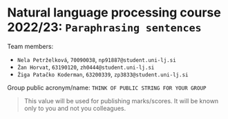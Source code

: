 # Natural language processing course 2022/23: `Paraphrasing sentences`

Team members:
 * `Nela Petrželková`, `70090038`, `np91887@student.uni-lj.si`
 * `Žan Horvat`, `63190120`, `zh0444@student.uni-lj.si`
 * `Žiga Patačko Koderman`, `63200339`, `zp3833@student.uni-lj.si`
 
Group public acronym/name: `THINK OF PUBLIC STRING FOR YOUR GROUP`
 > This value will be used for publishing marks/scores. It will be known only to you and not you colleagues.
